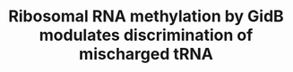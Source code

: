 ---
title: "Ribosomal RNA methylation by GidB modulates discrimination of mischarged tRNA"
authors: "Bi Z&#42;, Chen YX&#42;, **Young ID&#42;**, Su HW, Chen Y, Hong JY, **Fraser JS**, Javid B"
journal: 
pub_date: "2024-07-18"
image: "/static/img/pub/2024_bi.png"
pmid: 
pmcid:
biorxiv:
biorxiv_version: "2021.03.02.433644v3"
pdf:
paired_maps_and_models:
- pdb: '9B1Y'
  emdb: '44092'
- pdb: '9B24'
  emdb: '44097'
- pdb: '9B1W'
  emdb: '44090'
- pdb: '9B1X'
  emdb: '44091'
---